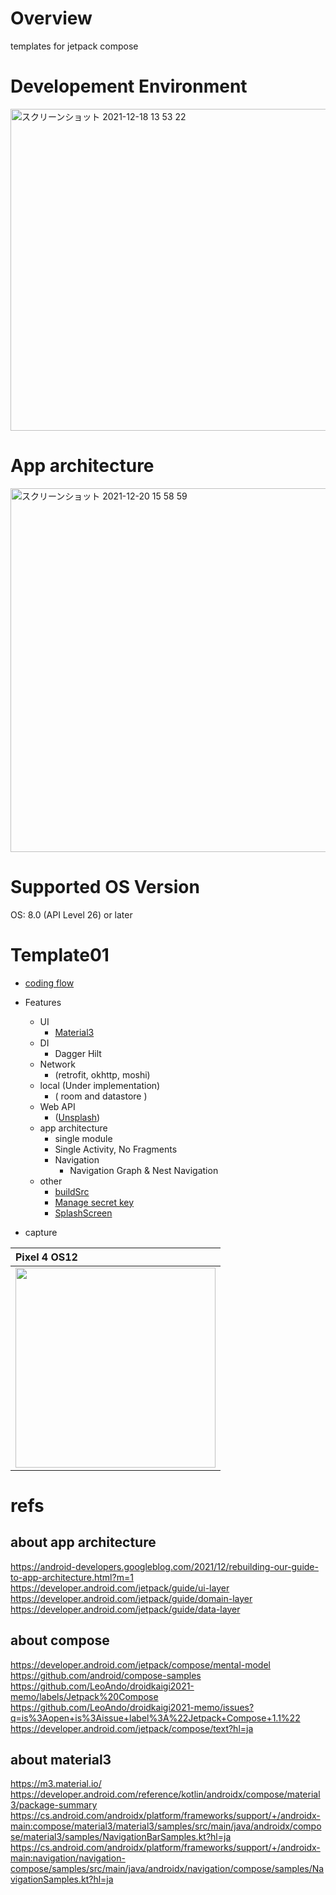 # Overview
templates for jetpack compose

# Developement Environment
<img width="515" alt="スクリーンショット 2021-12-18 13 53 22" src="https://user-images.githubusercontent.com/16476224/146629502-23441780-4265-4692-ade5-2922ba22168f.png">

# App architecture

<img width="582" alt="スクリーンショット 2021-12-20 15 58 59" src="https://user-images.githubusercontent.com/16476224/146725205-ac598f5f-c5a6-4cc4-8d38-559ca50bdf77.png">


# Supported OS Version

OS: 8.0 (API Level 26) or later

# Template01

- [coding flow](https://github.com/LeoAndo/android-compose-templates/pulls?q=is%3Apr+is%3Aclosed)


- Features
  - UI
    - [Material3](https://m3.material.io/)
  - DI
    - Dagger Hilt 
  - Network
    -  (retrofit, okhttp, moshi)
  - local (Under implementation)
    - ( room and datastore )
  - Web API 
    - ([Unsplash](https://unsplash.com/documentation)) 
  - app architecture
    - single module
    - Single Activity, No Fragments
    - Navigation
      - Navigation Graph & Nest Navigation
  - other
    - [buildSrc](https://github.com/LeoAndo/android-compose-templates/pull/4)
    - [Manage secret key](https://github.com/LeoAndo/android-compose-templates/pull/9)
    - [SplashScreen](https://github.com/LeoAndo/android-compose-templates/pull/2)

- capture

| Pixel 4 OS12 |
|:---|
|<img src="https://github.com/LeoAndo/android-compose-templates/blob/main/TemplateApp01/capture/untitled.gif" width=320 /> |

# refs

## about app architecture 
https://android-developers.googleblog.com/2021/12/rebuilding-our-guide-to-app-architecture.html?m=1<br>
https://developer.android.com/jetpack/guide/ui-layer<br>
https://developer.android.com/jetpack/guide/domain-layer<br>
https://developer.android.com/jetpack/guide/data-layer<br>

## about compose
https://developer.android.com/jetpack/compose/mental-model<br>
https://github.com/android/compose-samples<br>
https://github.com/LeoAndo/droidkaigi2021-memo/labels/Jetpack%20Compose<br>
https://github.com/LeoAndo/droidkaigi2021-memo/issues?q=is%3Aopen+is%3Aissue+label%3A%22Jetpack+Compose+1.1%22<br>
https://developer.android.com/jetpack/compose/text?hl=ja<br>

## about material3
https://m3.material.io/<br>
https://developer.android.com/reference/kotlin/androidx/compose/material3/package-summary<br>
https://cs.android.com/androidx/platform/frameworks/support/+/androidx-main:compose/material3/material3/samples/src/main/java/androidx/compose/material3/samples/NavigationBarSamples.kt?hl=ja<br>
https://cs.android.com/androidx/platform/frameworks/support/+/androidx-main:navigation/navigation-compose/samples/src/main/java/androidx/navigation/compose/samples/NavigationSamples.kt?hl=ja<br>

